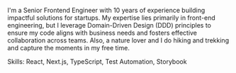 I'm a Senior Frontend Engineer with 10 years of experience building impactful solutions for startups. My expertise lies primarily in front-end engineering, but I leverage Domain-Driven Design (DDD) principles to ensure my code aligns with business needs and fosters effective collaboration across teams. Also, a nature lover and I do hiking and trekking and capture the moments in my free time.

Skills: React, Next.js, TypeScript, Test Automation, Storybook
